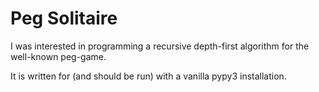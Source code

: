 # Peg Solitaire

I was interested in programming a recursive depth-first algorithm for the well-known peg-game.

It is written for (and should be run) with a vanilla pypy3 installation.

